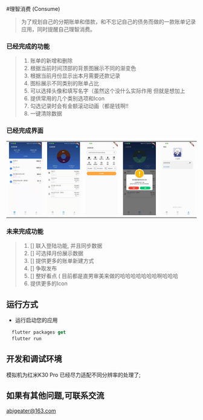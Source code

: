 #理智消费 (Consume)

> 为了规划自己的分期账单和借款，和不忘记自己的债务而做的一款账单记录应用，同时提醒自己理智消费。

### 已经完成的功能

> 1. 账单的新增和删除
> 2. 根据当前时间顶部的背景图展示不同的渐变色
> 3. 根据当前月份显示出本月需要还款记录
> 4. 图标展示不同类别的账单占比
> 5. 可以选择头像和填写名字（虽然这个没什么实际作用 但就是想加上
> 6. 提供常用的几个类别选项和Icon
> 7. 勾选记录时会有金额滚动动画（都是钱啊!!
> 8. 一键清除数据

### 已经完成界面

<table>
  <tbody>
    <tr>
      <td align="center" width="200" valign="top">
        <img src="images/index.jpg" width=200>
      </td>
      <td align="center" width="200" valign="top">
        <img src="images/bill.jpg" width=200>
      </td>
      <td align="center" width="200" valign="top">
        <img src="images/add.jpg" width=200>
      </td>
      <td align="center" width="200" valign="top">
        <img src="images/del_tip.jpg" width=200>
      </td>
      <td align="center" width="200" valign="top">
        <img src="images/my.jpg" width=200>
      </td>
     </tr>
  </tbody>
</table>



### 未来完成功能

> 1. [] 联入登陆功能, 并且同步数据
> 2. [] 可选择月份展示数据 
> 3. [] 提供更多的账单新建方式
> 4. [] 争取发布
> 5. [] 整好看点 ( 目前都是直男审美来做的哈哈哈哈哈哈哈啊哈哈哈
> 6. 提供更多的Icon

## 运行方式

- 运行启动您的应用
```dart
  flutter packages get
  flutter run
```

## 开发和调试环境

模拟机为红米K30 Pro 已经尽力适配不同分辨率的处理了;

## 如果有其他问题,可联系交流
abigeater@163.com
